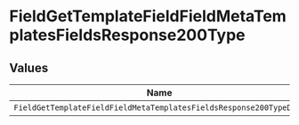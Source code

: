 # FieldGetTemplateFieldFieldMetaTemplatesFieldsResponse200Type


## Values

| Name                                                               | Value                                                              |
| ------------------------------------------------------------------ | ------------------------------------------------------------------ |
| `FieldGetTemplateFieldFieldMetaTemplatesFieldsResponse200TypeDate` | date                                                               |
